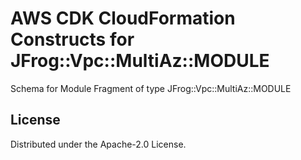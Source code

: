 # AWS CDK CloudFormation Constructs for JFrog::Vpc::MultiAz::MODULE

Schema for Module Fragment of type JFrog::Vpc::MultiAz::MODULE
## License

Distributed under the Apache-2.0 License.